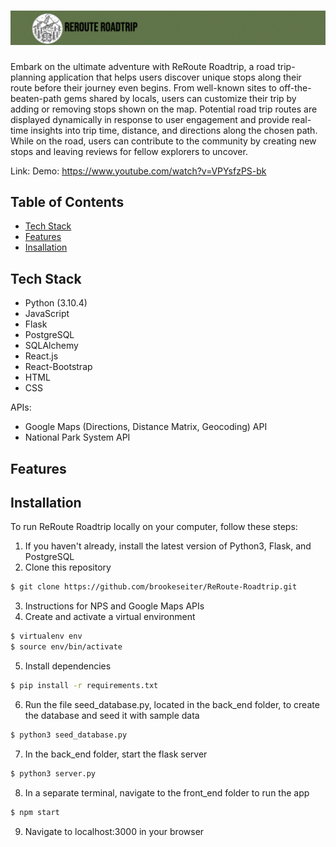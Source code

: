 # ![ReRoute-Roadtrip](https://github.com/brookeseiter/ReRoute-Roadtrip/blob/main/back_end/static/app_screenshots/Banner.png?raw=true "Banner")
Embark on the ultimate adventure with ReRoute Roadtrip, a road trip-planning application that helps users discover unique stops along their route before their journey even begins. From well-known sites to off-the-beaten-path gems shared by locals, users can customize their trip by adding or removing stops shown on the map. Potential road trip routes are displayed dynamically in response to user engagement and provide real-time insights into trip time, distance, and directions along the chosen path. While on the road, users can contribute to the community by creating new stops and leaving reviews for fellow explorers to uncover.

Link: 
Demo: https://www.youtube.com/watch?v=VPYsfzPS-bk

## Table of Contents
- [Tech Stack](#tech)
- [Features](#features)
- [Insallation](#installation)

## <a name="tech">Tech Stack</a>
- Python (3.10.4)
- JavaScript
- Flask
- PostgreSQL
- SQLAlchemy
- React.js
- React-Bootstrap
- HTML
- CSS

APIs:
- Google Maps (Directions, Distance Matrix, Geocoding) API
- National Park System API

## <a name="features">Features</a>

## <a name="installation">Installation</a>
To run ReRoute Roadtrip locally on your computer, follow these steps:
1. If you haven't already, install the latest version of Python3, Flask, and PostgreSQL
2. Clone this repository
```sh
$ git clone https://github.com/brookeseiter/ReRoute-Roadtrip.git
```
3. Instructions for NPS and Google Maps APIs
4. Create and activate a virtual environment
```sh
$ virtualenv env
$ source env/bin/activate
```
5. Install dependencies
```sh
$ pip install -r requirements.txt
```
6. Run the file seed_database.py, located in the back_end folder, to create the database and seed it with sample data
```sh
$ python3 seed_database.py
```
7. In the back_end folder, start the flask server
```sh
$ python3 server.py
```
8. In a separate terminal, navigate to the front_end folder to run the app
```sh
$ npm start
```
9. Navigate to localhost:3000 in your browser 